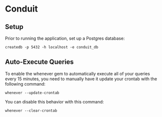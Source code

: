 Conduit
============
## Setup

Prior to running the application, set up a Postgres database:

```createdb -p 5432 -h localhost -e conduit_db```

## Auto-Execute Queries

To enable the whenever gem to automatically execute all of your queries every 15 minutes, you need to manually have it update your crontab with the following command:

```whenever --update-crontab```

You can disable this behavior with this command:

```whenever --clear-crontab```